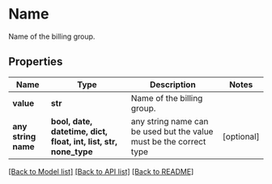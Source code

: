 # Name

Name of the billing group.

## Properties
Name | Type | Description | Notes
------------ | ------------- | ------------- | -------------
**value** | **str** | Name of the billing group. | 
**any string name** | **bool, date, datetime, dict, float, int, list, str, none_type** | any string name can be used but the value must be the correct type | [optional]

[[Back to Model list]](../README.md#documentation-for-models) [[Back to API list]](../README.md#documentation-for-api-endpoints) [[Back to README]](../README.md)


